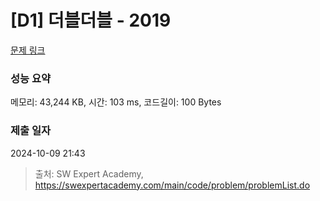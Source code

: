 # [D1] 더블더블 - 2019 

[문제 링크](https://swexpertacademy.com/main/code/problem/problemDetail.do?contestProbId=AV5QDEX6AqwDFAUq) 

### 성능 요약

메모리: 43,244 KB, 시간: 103 ms, 코드길이: 100 Bytes

### 제출 일자

2024-10-09 21:43



> 출처: SW Expert Academy, https://swexpertacademy.com/main/code/problem/problemList.do